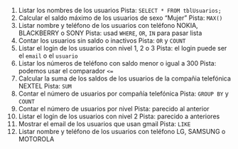 1. Listar los nombres de los usuarios
  Pista: `SELECT * FROM tblUsuarios;`
2. Calcular el saldo máximo de los usuarios de sexo “Mujer”
  Pista: `MAX()`
3. Listar nombre y teléfono de los usuarios con teléfono NOKIA, BLACKBERRY o SONY
  Pista: usad `WHERE`, `OR`, `IN` para pasar lista
4. Contar los usuarios sin saldo o inactivos
  Pista: `OR` y `COUNT`
5. Listar el login de los usuarios con nivel 1, 2 o 3
  Pista: el login puede ser el `email` o el `usuario` 
6. Listar los números de teléfono con saldo menor o igual a 300
  Pista: podemos usar el comparador `<=`
7. Calcular la suma de los saldos de los usuarios de la compañia telefónica NEXTEL
  Pista: `SUM`
8. Contar el número de usuarios por compañía telefónica
  Pista: `GROUP BY` y `COUNT`
9. Contar el número de usuarios por nivel
  Pista: parecido al anterior
10. Listar el login de los usuarios con nivel 2
  Pista: parecido a anteriores
11. Mostrar el email de los usuarios que usan gmail
  Pista: `LIKE`
12. Listar nombre y teléfono de los usuarios con teléfono LG, SAMSUNG o MOTOROLA
